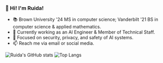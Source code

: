### 👋 Hi! I'm Ruida!
- 📚 Brown University '24 MS in computer science; Vanderbilt '21 BS in computer science & applied mathematics.
- 💼 Currently working as an AI Engineer & Member of Technical Staff.
- 🌱 Focused on security, privacy, and safety of AI systems.
- 📫 Reach me via email or social media.

![Ruida's GitHub stats](https://github-readme-stats.vercel.app/api?username=ruidazeng)
![Top Langs](https://github-readme-stats.vercel.app/api/top-langs/?username=ruidazeng&layout=donut&size_weight=0.3&count_weight=0.7)
